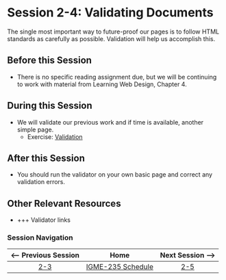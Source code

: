# Session 2-4: Validating Documents

The single most important way to future-proof our pages is to follow HTML standards as carefully as possible.  Validation will help us accomplish this.

## Before this Session
- There is no specific reading assignment due, but we will be continuing to work with material from Learning Web Design, Chapter 4.

## During this Session
- We will validate our previous work and if time is available, another simple page.
    - Exercise: [Validation](../exercises/validation.md)

## After this Session
- You should run the validator on your own basic page and correct any validation errors.

## Other Relevant Resources
- +++ Validator links

### Session Navigation

| <-- Previous Session |               Home                  | Next Session --> |
|:--------------------:|:-----------------------------------:|:----------------:|
|  [2-3](2-3.md)       | [IGME-235 Schedule](../schedule.md) |   [2-5](2-5.md)  |
